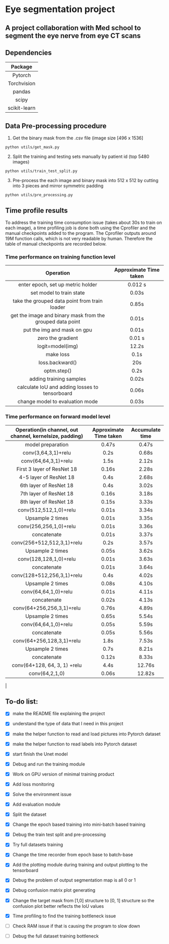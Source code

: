 # Eye segmentation project

## A project collaboration with Med school to segment the eye nerve from eye CT scans

## Dependencies
| Package|
|:--:|
|Pytorch|
|Torchvision|
|pandas|
|scipy|
|scikit-learn|

## Data Pre-processing procedure
1. Get the binary mask from the .csv file (image size [496 x 1536]
```
python utils/get_mask.py
```
2. Split the training and testing sets manually by patient id (top 5480 images)
```
python utils/train_test_split.py
```
3. Pre-process the each image and binary mask into 512 x 512 by cutting into 3 pieces and mirror symmetric padding
```
python utils/pre_processing.py
```

## Time profile results
To address the training time consumption issue (takes about 30s to train on each image), a time profiling job is done both using the Cprofiler and the manual checkpoints added to the program. The Cprofiler outputs around 19M function calls, which is not very readable by human. Therefore the table of manual checkpoints are recorded below.

### Time performance on training function level
| Operation | Approximate Time taken|
|:---------:|:---------------------:|
|enter epoch, set up metric holder| 0.012 s|
|set model to train state| 0.03s|
|take the grouped data point from train loader| 0.85s|
|get the image and binary mask from the grouped data point | 0.01s|
|put the img and mask on gpu| 0.01s|
|zero the gradient| 0.01 s|
|logit=model(img)| 12.2s|
|make loss| 0.1s|
|loss.backward()|20s|
|optm.step()|0.2s|
|adding training samples|0.02s|
|calculate IoU and adding losses to tensorboard|0.06s|
|change model to evaluation mode|0.03s|

### Time performance on forward model level
| Operation(in channel, out channel, kernelsize, padding) | Approximate Time taken| Accumulate time|
|:---------:|:---------------------:|:------------------------:|
|model preparation| 0.47s| 0.47s|
|conv(3,64,3,1)+relu| 0.2s| 0.68s|
|conv(64,64,3,1)+relu| 1.5s|2.12s|
|First 3 layer of ResNet 18| 0.16s|2.28s|
|4-5 layer of ResNet 18| 0.4s|2.68s|
|6th layer of ResNet 18| 0.4s|3.02s|
|7th layer of ResNet 18| 0.16s|3.18s|
|8th layer of ResNet 18| 0.15s|3.33s|
|conv(512,512,1,0)+relu| 0.01s|3.34s|
|Upsample 2 times| 0.01s|3.35s|
|conv(256,256,1,0)+relu| 0.01s|3.36s|
|concatenate | 0.01s|3.37s|
|conv(256+512,512,3,1)+relu| 0.2s|3.57s|
|Upsample 2 times| 0.05s|3.62s|
|conv(128,128,1,0)+relu| 0.01s|3.63s|
|concatenate | 0.01s|3.64s|
|conv(128+512,256,3,1)+relu| 0.4s|4.02s|
|Upsample 2 times| 0.08s|4.10s|
|conv(64,64,1,0)+relu| 0.01s|4.11s|
|concatenate | 0.02s|4.13s|
|conv(64+256,256,3,1)+relu| 0.76s|4.89s|
|Upsample 2 times| 0.65s|5.54s|
|conv(64,64,1,0)+relu| 0.05s|5.59s|
|concatenate | 0.05s|5.56s|
|conv(64+256,128,3,1)+relu| 1.8s|7.53s|
|Upsample 2 times| 0.7s| 8.21s|
|concatenate|0.12s|8.33s|
|conv(64+128, 64, 3, 1) +relu|4.4s|12.76s|
|conv(64,2,1,0)|0.06s|12.82s|




|

## To-do list: 
- [x] make the README file explaining the project 
- [x] understand the type of data that I need in this project
- [x] make the helper function to read and load pictures into Pytorch dataset
- [x] make the helper function to read labels into Pytorch dataset
- [x] start finish the Unet model
- [x] Debug and run the training module
- [x] Work on GPU version of minimal training product
- [x] Add loss monitoring
- [x] Solve the environment issue
- [x] Add evaluation module
- [x] Split the dataset
- [x] Change the epoch based training into mini-batch based training
- [x] Debug the train test split and pre-processing
- [x] Try full datasets training
- [x] Change the time recorder from epoch base to batch-base
- [x] Add the plotting module during training and output plotting to the tensorboard
- [x] Debug the problem of output segmentation map is all 0 or 1
- [x] Debug confusion matrix plot generating 
- [x] Change the target mask from [1,0] structure to [0, 1] structure so the confusion plot better reflects the IoU values
- [x] Time profiling to find the training bottleneck issue
- [ ] Check RAM issue if that is causing the program to slow down
- [ ] Debug the full dataset training bottleneck



